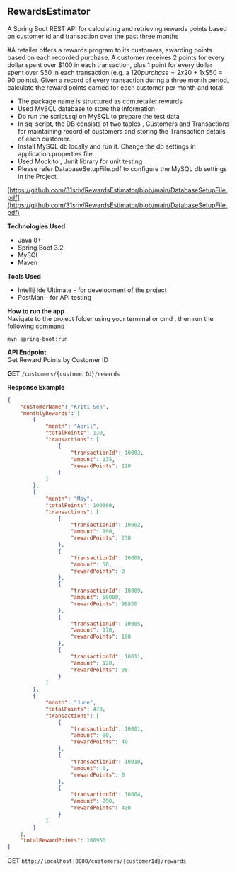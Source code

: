 ## RewardsEstimator
A Spring Boot REST API for calculating and retrieving rewards points based on customer id and transaction over the past three months

#A retailer offers a rewards program to its customers, awarding points based on each recorded purchase. A customer receives 2 points for every dollar spent over $100 in each transaction, plus 1 point for every dollar spent over $50 in each transaction (e.g. a $120 purchase = 2x$20 + 1x$50 = 90 points). Given a record of every transaction during a three month period, calculate the reward points earned for each customer per month and total.

- The package name is structured as com.retailer.rewards
- Used MySQL database to store the information
- Do run the script.sql on MySQL to prepare the test data
- In sql script, the DB consists of two tables , Customers and Transactions for maintaining record of customers and storing the Transaction details of each customer.
- Install MySQL db locally and run it. Change the db settings in application.properties file.
- Used Mockito , Junit library for unit testing
- Please refer DatabaseSetupFile.pdf to configure the MySQL db settings in the Project.

 [https://github.com/31sriv/RewardsEstimator/blob/main/DatabaseSetupFile.pdf](https://github.com/31sriv/RewardsEstimator/blob/main/DatabaseSetupFile.pdf)


**Technologies Used**
- Java 8+
- Spring Boot 3.2
- MySQL
- Maven

**Tools Used**
- Intellij Ide Ultimate - for development of the project
- PostMan - for API testing

**How to run the app**<br>
Navigate to the project folder using your terminal or cmd , then run the following command 

   `mvn spring-boot:run`


**API Endpoint**<br> 
Get Reward Points by Customer ID

**GET** `/customers/{customerId}/rewards`

**Response Example**
```json
{
    "customerName": "Kriti Sen",
    "monthlyRewards": [
        {
            "month": "April",
            "totalPoints": 120,
            "transactions": [
                {
                    "transactionId": 10003,
                    "amount": 135,
                    "rewardPoints": 120
                }
            ]
        },
        {
            "month": "May",
            "totalPoints": 100360,
            "transactions": [
                {
                    "transactionId": 10002,
                    "amount": 190,
                    "rewardPoints": 230
                },
                {
                    "transactionId": 10008,
                    "amount": 50,
                    "rewardPoints": 0
                },
                {
                    "transactionId": 10009,
                    "amount": 50000,
                    "rewardPoints": 99850
                },
                {
                    "transactionId": 10005,
                    "amount": 170,
                    "rewardPoints": 190
                },
                {
                    "transactionId": 10011,
                    "amount": 120,
                    "rewardPoints": 90
                }
            ]
        },
        {
            "month": "June",
            "totalPoints": 470,
            "transactions": [
                {
                    "transactionId": 10001,
                    "amount": 90,
                    "rewardPoints": 40
                },
                {
                    "transactionId": 10010,
                    "amount": 0,
                    "rewardPoints": 0
                },
                {
                    "transactionId": 10004,
                    "amount": 290,
                    "rewardPoints": 430
                }
            ]
        }
    ],
    "totalRewardPoints": 100950
}
```

 GET `http://localhost:8080/customers/{customerId}/rewards`
